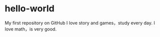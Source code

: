# hello-world
My first repository on GitHub
I love story and games，study every day. 
I love math，is very good.
